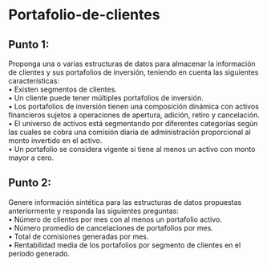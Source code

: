 # Portafolio-de-clientes

## Punto 1:
Proponga una o varias estructuras de datos para almacenar la información de clientes y sus portafolios de inversión, 
teniendo en cuenta las siguientes características:   
• Existen segmentos de clientes.  
• Un cliente puede tener múltiples portafolios de inversión.  
• Los portafolios de inversión tienen una composición dinámica con activos financieros sujetos a operaciones de apertura, adición, retiro y cancelación.  
• El universo de activos está segmentando por diferentes categorías según las cuales se cobra una comisión diaria de administración proporcional al monto invertido en el activo.   
• Un portafolio se considera vigente si tiene al menos un activo con monto mayor a cero.  

## Punto 2:
Genere información sintética para las estructuras de datos propuestas anteriormente y responda las siguientes 
preguntas:   
• Número de clientes por mes con al menos un portafolio activo.  
• Número promedio de cancelaciones de portafolios por mes.  
• Total de comisiones generadas por mes.  
• Rentabilidad media de los portafolios por segmento de clientes en el periodo generado.  
